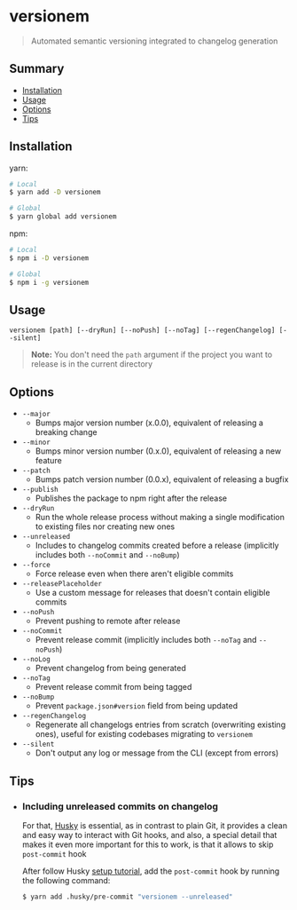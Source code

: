 # versionem

> Automated semantic versioning integrated to changelog generation

## Summary

- [Installation](#installation)
- [Usage](#usage)
- [Options](#options)
- [Tips](#tips)

## Installation

yarn:

```bash
# Local
$ yarn add -D versionem

# Global
$ yarn global add versionem
```

npm:

```bash
# Local
$ npm i -D versionem

# Global
$ npm i -g versionem
```

## Usage

```
versionem [path] [--dryRun] [--noPush] [--noTag] [--regenChangelog] [--silent]
```

> **Note:** You don't need the `path` argument if the project you want to release is in the current directory

## Options

- `--major`
  - Bumps major version number (x.0.0), equivalent of releasing a breaking change
- `--minor`
  - Bumps minor version number (0.x.0), equivalent of releasing a new feature
- `--patch`
  - Bumps patch version number (0.0.x), equivalent of releasing a bugfix
- `--publish`
  - Publishes the package to npm right after the release
- `--dryRun`
  - Run the whole release process without making a single modification to existing files nor creating new ones
- `--unreleased`
  - Includes to changelog commits created before a release (implicitly includes both `--noCommit` and `--noBump`)
- `--force`
  - Force release even when there aren't eligible commits
- `--releasePlaceholder`
  - Use a custom message for releases that doesn't contain eligible commits
- `--noPush`
  - Prevent pushing to remote after release
- `--noCommit`
  - Prevent release commit (implicitly includes both `--noTag` and `--noPush`)
- `--noLog`
  - Prevent changelog from being generated
- `--noTag`
  - Prevent release commit from being tagged
- `--noBump`
  - Prevent `package.json#version` field from being updated
- `--regenChangelog`
  - Regenerate all changelogs entries from scratch (overwriting existing ones), useful for existing codebases migrating to `versionem`
- `--silent`
  - Don't output any log or message from the CLI (except from errors)

## Tips

- ### Including unreleased commits on changelog

  For that, [Husky](https://github.com/typicode/husky) is essential, as in contrast to plain Git, it provides a clean and easy way to interact with Git hooks, and also, a special detail that makes it even more important for this to work, is that it allows to skip `post-commit` hook

  After follow Husky [setup tutorial](https://typicode.github.io/husky/#/?id=install), add the `post-commit` hook by running the following command:

  ```bash
  $ yarn add .husky/pre-commit "versionem --unreleased"
  ```
